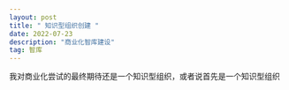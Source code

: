 ```yaml
---
layout: post
title: " 知识型组织创建 "
date: 2022-07-23
description: "商业化智库建设"
tag: 智库
---      
```


我对商业化尝试的最终期待还是一个知识型组织，或者说首先是一个知识型组织  

  

